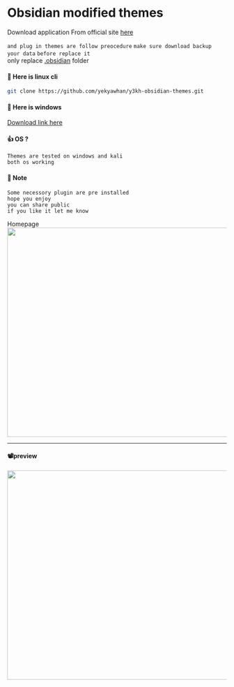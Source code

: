 # Obsidian  modified themes 

Download application From official site [here](https://obsidian.md/download)

`and plug in themes are follow preocedure`
`make sure download backup your data`
`before replace it`  
only replace [.obsidian](https://github.com/yekyawhan/y3kh-obsidian-themes/blob/main/.obsidian.zip) folder

#### 📎 Here is linux cli 
```sh
git clone https://github.com/yekyawhan/y3kh-obsidian-themes.git
```

#### 📎 Here is windows
[Download link here](https://github.com/yekyawhan/y3kh-obsidian-themes/blob/main/.obsidian.zip)
#### 👍 OS ? 
```
Themes are tested on windows and kali
both os working 
```

#### 📒 Note
```
Some necessory plugin are pre installed
hope you enjoy 
you can share public
if you like it let me know
```

Homepage
<img src="https://github.com/yekyawhan/y3kh-obsidian-themes/blob/main/images/homepage.png" width="640" height="480"/> 

---
#### 📽️preview

[<img src="https://github.com/yekyawhan/y3kh-obsidian-themes/blob/main/images/youtube.png" width="640" height="480"/>](https://www.youtube.com/embed/lVwHa7tbnWU?si=9oiTHZQGl7HujJa2)

